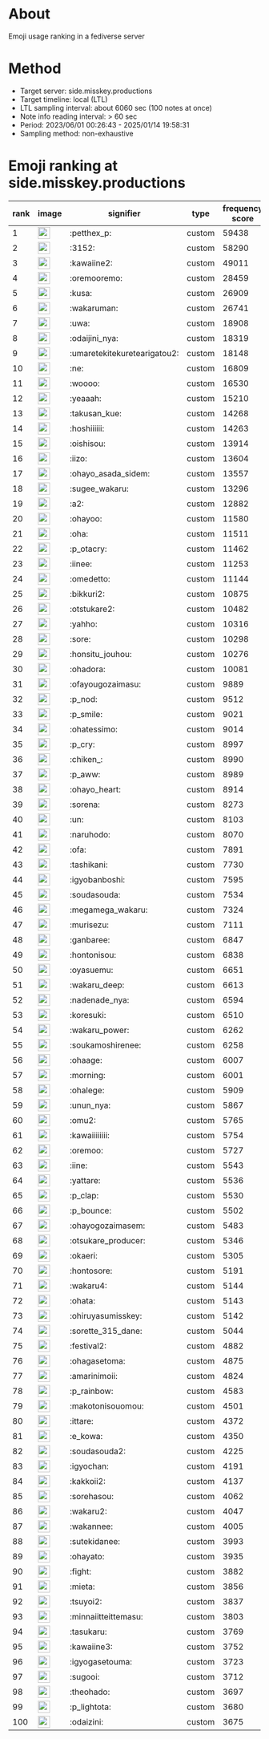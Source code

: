 # About
Emoji usage ranking in a fediverse server

# Method
- Target server: side.misskey.productions
- Target timeline: local (LTL)
- LTL sampling interval: about 6060 sec (100 notes at once)
- Note info reading interval: > 60 sec
- Period: 2023/06/01 00:26:43 - 2025/01/14 19:58:31 
- Sampling method: non-exhaustive

# Emoji ranking at side.misskey.productions

|rank|image|signifier|type|frequency score|
|----|----|----|----|----|
|1|<img height="24" src="https://side.misskey.productions/emoji/petthex_p.webp">|:petthex_p:|custom|59438|
|2|<img height="24" src="https://side.misskey.productions/emoji/3152.webp">|:3152:|custom|58290|
|3|<img height="24" src="https://side.misskey.productions/emoji/kawaiine2.webp">|:kawaiine2:|custom|49011|
|4|<img height="24" src="https://side.misskey.productions/emoji/oremooremo.webp">|:oremooremo:|custom|28459|
|5|<img height="24" src="https://side.misskey.productions/emoji/kusa.webp">|:kusa:|custom|26909|
|6|<img height="24" src="https://side.misskey.productions/emoji/wakaruman.webp">|:wakaruman:|custom|26741|
|7|<img height="24" src="https://side.misskey.productions/emoji/uwa.webp">|:uwa:|custom|18908|
|8|<img height="24" src="https://side.misskey.productions/emoji/odaijini_nya.webp">|:odaijini_nya:|custom|18319|
|9|<img height="24" src="https://side.misskey.productions/emoji/umaretekitekuretearigatou2.webp">|:umaretekitekuretearigatou2:|custom|18148|
|10|<img height="24" src="https://side.misskey.productions/emoji/ne.webp">|:ne:|custom|16809|
|11|<img height="24" src="https://side.misskey.productions/emoji/woooo.webp">|:woooo:|custom|16530|
|12|<img height="24" src="https://side.misskey.productions/emoji/yeaaah.webp">|:yeaaah:|custom|15210|
|13|<img height="24" src="https://side.misskey.productions/emoji/takusan_kue.webp">|:takusan_kue:|custom|14268|
|14|<img height="24" src="https://side.misskey.productions/emoji/hoshiiiiii.webp">|:hoshiiiiii:|custom|14263|
|15|<img height="24" src="https://side.misskey.productions/emoji/oishisou.webp">|:oishisou:|custom|13914|
|16|<img height="24" src="https://side.misskey.productions/emoji/iizo.webp">|:iizo:|custom|13604|
|17|<img height="24" src="https://side.misskey.productions/emoji/ohayo_asada_sidem.webp">|:ohayo_asada_sidem:|custom|13557|
|18|<img height="24" src="https://side.misskey.productions/emoji/sugee_wakaru.webp">|:sugee_wakaru:|custom|13296|
|19|<img height="24" src="https://side.misskey.productions/emoji/a2.webp">|:a2:|custom|12882|
|20|<img height="24" src="https://side.misskey.productions/emoji/ohayoo.webp">|:ohayoo:|custom|11580|
|21|<img height="24" src="https://side.misskey.productions/emoji/oha.webp">|:oha:|custom|11511|
|22|<img height="24" src="https://side.misskey.productions/emoji/p_otacry.webp">|:p_otacry:|custom|11462|
|23|<img height="24" src="https://side.misskey.productions/emoji/iinee.webp">|:iinee:|custom|11253|
|24|<img height="24" src="https://side.misskey.productions/emoji/omedetto.webp">|:omedetto:|custom|11144|
|25|<img height="24" src="https://side.misskey.productions/emoji/bikkuri2.webp">|:bikkuri2:|custom|10875|
|26|<img height="24" src="https://side.misskey.productions/emoji/otstukare2.webp">|:otstukare2:|custom|10482|
|27|<img height="24" src="https://side.misskey.productions/emoji/yahho.webp">|:yahho:|custom|10316|
|28|<img height="24" src="https://side.misskey.productions/emoji/sore.webp">|:sore:|custom|10298|
|29|<img height="24" src="https://side.misskey.productions/emoji/honsitu_jouhou.webp">|:honsitu_jouhou:|custom|10276|
|30|<img height="24" src="https://side.misskey.productions/emoji/ohadora.webp">|:ohadora:|custom|10081|
|31|<img height="24" src="https://side.misskey.productions/emoji/ofayougozaimasu.webp">|:ofayougozaimasu:|custom|9889|
|32|<img height="24" src="https://side.misskey.productions/emoji/p_nod.webp">|:p_nod:|custom|9512|
|33|<img height="24" src="https://side.misskey.productions/emoji/p_smile.webp">|:p_smile:|custom|9021|
|34|<img height="24" src="https://side.misskey.productions/emoji/ohatessimo.webp">|:ohatessimo:|custom|9014|
|35|<img height="24" src="https://side.misskey.productions/emoji/p_cry.webp">|:p_cry:|custom|8997|
|36|<img height="24" src="https://side.misskey.productions/emoji/chiken_.webp">|:chiken_:|custom|8990|
|37|<img height="24" src="https://side.misskey.productions/emoji/p_aww.webp">|:p_aww:|custom|8989|
|38|<img height="24" src="https://side.misskey.productions/emoji/ohayo_heart.webp">|:ohayo_heart:|custom|8914|
|39|<img height="24" src="https://side.misskey.productions/emoji/sorena.webp">|:sorena:|custom|8273|
|40|<img height="24" src="https://side.misskey.productions/emoji/un.webp">|:un:|custom|8103|
|41|<img height="24" src="https://side.misskey.productions/emoji/naruhodo.webp">|:naruhodo:|custom|8070|
|42|<img height="24" src="https://side.misskey.productions/emoji/ofa.webp">|:ofa:|custom|7891|
|43|<img height="24" src="https://side.misskey.productions/emoji/tashikani.webp">|:tashikani:|custom|7730|
|44|<img height="24" src="https://side.misskey.productions/emoji/igyobanboshi.webp">|:igyobanboshi:|custom|7595|
|45|<img height="24" src="https://side.misskey.productions/emoji/soudasouda.webp">|:soudasouda:|custom|7534|
|46|<img height="24" src="https://side.misskey.productions/emoji/megamega_wakaru.webp">|:megamega_wakaru:|custom|7324|
|47|<img height="24" src="https://side.misskey.productions/emoji/murisezu.webp">|:murisezu:|custom|7111|
|48|<img height="24" src="https://side.misskey.productions/emoji/ganbaree.webp">|:ganbaree:|custom|6847|
|49|<img height="24" src="https://side.misskey.productions/emoji/hontonisou.webp">|:hontonisou:|custom|6838|
|50|<img height="24" src="https://side.misskey.productions/emoji/oyasuemu.webp">|:oyasuemu:|custom|6651|
|51|<img height="24" src="https://side.misskey.productions/emoji/wakaru_deep.webp">|:wakaru_deep:|custom|6613|
|52|<img height="24" src="https://side.misskey.productions/emoji/nadenade_nya.webp">|:nadenade_nya:|custom|6594|
|53|<img height="24" src="https://side.misskey.productions/emoji/koresuki.webp">|:koresuki:|custom|6510|
|54|<img height="24" src="https://side.misskey.productions/emoji/wakaru_power.webp">|:wakaru_power:|custom|6262|
|55|<img height="24" src="https://side.misskey.productions/emoji/soukamoshirenee.webp">|:soukamoshirenee:|custom|6258|
|56|<img height="24" src="https://side.misskey.productions/emoji/ohaage.webp">|:ohaage:|custom|6007|
|57|<img height="24" src="https://side.misskey.productions/emoji/morning.webp">|:morning:|custom|6001|
|58|<img height="24" src="https://side.misskey.productions/emoji/ohalege.webp">|:ohalege:|custom|5909|
|59|<img height="24" src="https://side.misskey.productions/emoji/unun_nya.webp">|:unun_nya:|custom|5867|
|60|<img height="24" src="https://side.misskey.productions/emoji/omu2.webp">|:omu2:|custom|5765|
|61|<img height="24" src="https://side.misskey.productions/emoji/kawaiiiiiiii.webp">|:kawaiiiiiiii:|custom|5754|
|62|<img height="24" src="https://side.misskey.productions/emoji/oremoo.webp">|:oremoo:|custom|5727|
|63|<img height="24" src="https://side.misskey.productions/emoji/iine.webp">|:iine:|custom|5543|
|64|<img height="24" src="https://side.misskey.productions/emoji/yattare.webp">|:yattare:|custom|5536|
|65|<img height="24" src="https://side.misskey.productions/emoji/p_clap.webp">|:p_clap:|custom|5530|
|66|<img height="24" src="https://side.misskey.productions/emoji/p_bounce.webp">|:p_bounce:|custom|5502|
|67|<img height="24" src="https://side.misskey.productions/emoji/ohayogozaimasem.webp">|:ohayogozaimasem:|custom|5483|
|68|<img height="24" src="https://side.misskey.productions/emoji/otsukare_producer.webp">|:otsukare_producer:|custom|5346|
|69|<img height="24" src="https://side.misskey.productions/emoji/okaeri.webp">|:okaeri:|custom|5305|
|70|<img height="24" src="https://side.misskey.productions/emoji/hontosore.webp">|:hontosore:|custom|5191|
|71|<img height="24" src="https://side.misskey.productions/emoji/wakaru4.webp">|:wakaru4:|custom|5144|
|72|<img height="24" src="https://side.misskey.productions/emoji/ohata.webp">|:ohata:|custom|5143|
|73|<img height="24" src="https://side.misskey.productions/emoji/ohiruyasumisskey.webp">|:ohiruyasumisskey:|custom|5142|
|74|<img height="24" src="https://side.misskey.productions/emoji/sorette_315_dane.webp">|:sorette_315_dane:|custom|5044|
|75|<img height="24" src="https://side.misskey.productions/emoji/festival2.webp">|:festival2:|custom|4882|
|76|<img height="24" src="https://side.misskey.productions/emoji/ohagasetoma.webp">|:ohagasetoma:|custom|4875|
|77|<img height="24" src="https://side.misskey.productions/emoji/amarinimoii.webp">|:amarinimoii:|custom|4824|
|78|<img height="24" src="https://side.misskey.productions/emoji/p_rainbow.webp">|:p_rainbow:|custom|4583|
|79|<img height="24" src="https://side.misskey.productions/emoji/makotonisouomou.webp">|:makotonisouomou:|custom|4501|
|80|<img height="24" src="https://side.misskey.productions/emoji/ittare.webp">|:ittare:|custom|4372|
|81|<img height="24" src="https://side.misskey.productions/emoji/e_kowa.webp">|:e_kowa:|custom|4350|
|82|<img height="24" src="https://side.misskey.productions/emoji/soudasouda2.webp">|:soudasouda2:|custom|4225|
|83|<img height="24" src="https://side.misskey.productions/emoji/igyochan.webp">|:igyochan:|custom|4191|
|84|<img height="24" src="https://side.misskey.productions/emoji/kakkoii2.webp">|:kakkoii2:|custom|4137|
|85|<img height="24" src="https://side.misskey.productions/emoji/sorehasou.webp">|:sorehasou:|custom|4062|
|86|<img height="24" src="https://side.misskey.productions/emoji/wakaru2.webp">|:wakaru2:|custom|4047|
|87|<img height="24" src="https://side.misskey.productions/emoji/wakannee.webp">|:wakannee:|custom|4005|
|88|<img height="24" src="https://side.misskey.productions/emoji/sutekidanee.webp">|:sutekidanee:|custom|3993|
|89|<img height="24" src="https://side.misskey.productions/emoji/ohayato.webp">|:ohayato:|custom|3935|
|90|<img height="24" src="https://side.misskey.productions/emoji/fight.webp">|:fight:|custom|3882|
|91|<img height="24" src="https://side.misskey.productions/emoji/mieta.webp">|:mieta:|custom|3856|
|92|<img height="24" src="https://side.misskey.productions/emoji/tsuyoi2.webp">|:tsuyoi2:|custom|3837|
|93|<img height="24" src="https://side.misskey.productions/emoji/minnaiitteittemasu.webp">|:minnaiitteittemasu:|custom|3803|
|94|<img height="24" src="https://side.misskey.productions/emoji/tasukaru.webp">|:tasukaru:|custom|3769|
|95|<img height="24" src="https://side.misskey.productions/emoji/kawaiine3.webp">|:kawaiine3:|custom|3752|
|96|<img height="24" src="https://side.misskey.productions/emoji/igyogasetouma.webp">|:igyogasetouma:|custom|3723|
|97|<img height="24" src="https://side.misskey.productions/emoji/sugooi.webp">|:sugooi:|custom|3712|
|98|<img height="24" src="https://side.misskey.productions/emoji/theohado.webp">|:theohado:|custom|3697|
|99|<img height="24" src="https://side.misskey.productions/emoji/p_lightota.webp">|:p_lightota:|custom|3680|
|100|<img height="24" src="https://side.misskey.productions/emoji/odaizini.webp">|:odaizini:|custom|3675|
